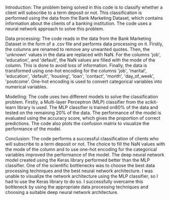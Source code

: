 Introduction:
The problem being solved in this code is to classify whether a client will subscribe to a term deposit
or not. This classification is performed using the data from the Bank Marketing Dataset, which
contains information about the clients of a banking institution. The code uses a neural network
approach to solve this problem.

Data processing:
The code reads in the data from the Bank Marketing Dataset in the form of a .csv file and performs
data processing on it. Firstly, the columns are renamed to remove any unwanted quotes. Then, the
'unknown' values in the data are replaced with NaN. For the columns 'job', 'education', and 'default',
the NaN values are filled with the mode of the column. This is done to avoid loss of information.
Finally, the data is transformed using one-hot encoding for the columns 'job', 'marital', 'education',
'default', 'housing', 'loan', 'contact', 'month', 'day_of_week', 'poutcome'. One-hot encoding is used to
convert categorical variables into numerical variables.

Modelling:
The code uses two different models to solve the classification problem. Firstly, a Multi-layer
Perceptron (MLP) classifier from the scikit-learn library is used. The MLP classifier is trained on80% of the data and tested on the remaining 20% of the data. The performance of the model is
evaluated using the accuracy score, which gives the proportion of correct predictions. The code also
plots the confusion matrix to visualize the performance of the model.

Conclusion:
The code performs a successful classification of clients who will subscribe to a term deposit or not.
The choice to fill the NaN values with the mode of the column and to use one-hot encoding for the
categorical variables improved the performance of the model. The deep neural network model
created using the Keras library performed better than the MLP classifier. One of the scientific
bottlenecks was to choose the best data processing techniques and the best neural network
architecture. I was unable to visualize the network architecture using the MLP classifier, so I had to
use the Keras library to do so. I successfully overcame this bottleneck by using the appropriate data
processing techniques and choosing a suitable deep neural network architecture.
